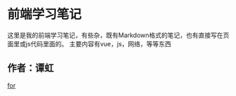 # 前端学习笔记
这里是我的前端学习笔记，有些杂，既有Markdown格式的笔记，也有直接写在页面里或js代码里面的。
主要内容有vue，js，网络，等等东西
## 作者：谭虹

[for](https://github.com/tanhrepo/vue/blob/master/for%E5%BE%AA%E7%8E%AF%E4%B8%8B%E9%9D%A2setTimeout/index.md)
